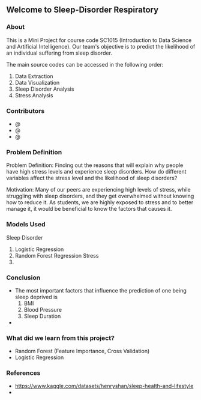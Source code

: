 ## Welcome to Sleep-Disorder Respiratory
### About
This is a Mini Project for course code SC1015 (Introduction to Data Science and Artificial Intelligence).
Our team's objective is to predict the likelihood of an individual suffering from sleep disorder.

The main source codes can be accessed in the following order:
  1. Data Extraction
  2. Data Visualization
  3. Sleep Disorder Analysis
  4. Stress Analysis
     
### Contributors
- @
- @
- @

### Problem Definition
Problem Definition: Finding out the reasons that will explain why people have high stress levels and experience sleep disorders. How do different variables affect the stress level and the likelihood of sleep disorders?

Motivation: Many of our peers are experiencing high levels of stress, while struggling with sleep disorders, and they get overwhelmed without knowing how to reduce it. As students, we are highly exposed to stress and to better manage it, it would be beneficial to know the factors that causes it.

### Models Used
Sleep Disorder
  1. Logistic Regression
  2. Random Forest Regression
Stress
  1. 

### Conclusion
- The most important factors that influence the prediction of one being sleep deprived is
  1. BMI 
  2. Blood Pressure
  3. Sleep Duration
- 
### What did we learn from this project?
- Random Forest (Feature Importance, Cross Validation)
- Logistic Regression
### References
- https://www.kaggle.com/datasets/henryshan/sleep-health-and-lifestyle
- 

